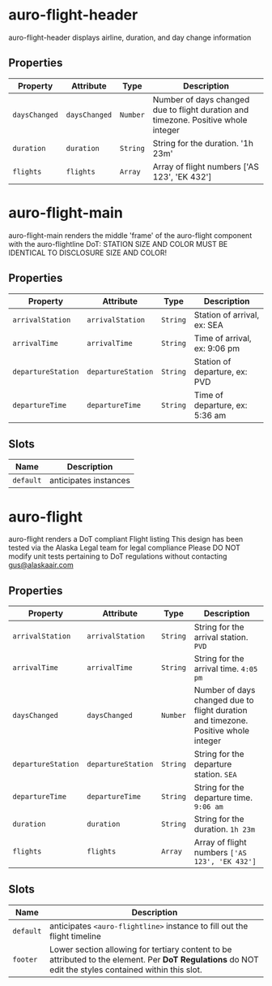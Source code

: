 # auro-flight-header

auro-flight-header displays airline, duration, and day change information

## Properties

| Property      | Attribute     | Type     | Description                                      |
|---------------|---------------|----------|--------------------------------------------------|
| `daysChanged` | `daysChanged` | `Number` | Number of days changed due to flight duration and timezone. Positive whole integer |
| `duration`    | `duration`    | `String` | String for the duration. '1h 23m'                |
| `flights`     | `flights`     | `Array`  | Array of flight numbers ['AS 123', 'EK 432']     |


# auro-flight-main

auro-flight-main renders the middle 'frame' of the auro-flight component with the auro-flightline
DoT: STATION SIZE AND COLOR MUST BE IDENTICAL TO DISCLOSURE SIZE AND COLOR!

## Properties

| Property           | Attribute          | Type     | Description                    |
|--------------------|--------------------|----------|--------------------------------|
| `arrivalStation`   | `arrivalStation`   | `String` | Station of arrival, ex: SEA    |
| `arrivalTime`      | `arrivalTime`      | `String` | Time of arrival, ex: 9:06 pm   |
| `departureStation` | `departureStation` | `String` | Station of departure, ex: PVD  |
| `departureTime`    | `departureTime`    | `String` | Time of departure, ex: 5:36 am |

## Slots

| Name      | Description                                 |
|-----------|---------------------------------------------|
| `default` | anticipates <auro-flight-segment> instances |


# auro-flight

auro-flight renders a DoT compliant Flight listing
This design has been tested via the Alaska Legal team for legal compliance
Please DO NOT modify unit tests pertaining to DoT regulations without contacting gus@alaskaair.com

## Properties

| Property           | Attribute          | Type     | Description                                      |
|--------------------|--------------------|----------|--------------------------------------------------|
| `arrivalStation`   | `arrivalStation`   | `String` | String for the arrival station. `PVD`            |
| `arrivalTime`      | `arrivalTime`      | `String` | String for the arrival time. `4:05 pm`           |
| `daysChanged`      | `daysChanged`      | `Number` | Number of days changed due to flight duration and timezone. Positive whole integer |
| `departureStation` | `departureStation` | `String` | String for the departure station. `SEA`          |
| `departureTime`    | `departureTime`    | `String` | String for the departure time. `9:06 am`         |
| `duration`         | `duration`         | `String` | String for the duration. `1h 23m`                |
| `flights`          | `flights`          | `Array`  | Array of flight numbers `['AS 123', 'EK 432']`   |

## Slots

| Name      | Description                                      |
|-----------|--------------------------------------------------|
| `default` | anticipates `<auro-flightline>` instance to fill out the flight timeline |
| `footer`  | Lower section allowing for tertiary content to be attributed to the element. Per **DoT Regulations** do NOT edit the styles contained within this slot. |
